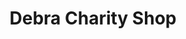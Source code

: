 ---
title: "Debra Charity Shop"
url: /barrow-in-furness/debra-charity-shop/
shop: Gebrauchtwaren
---